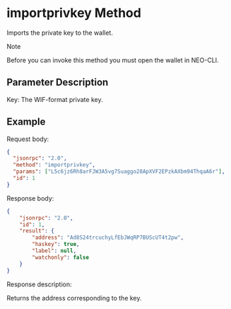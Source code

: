 # importprivkey Method

Imports the private key to the wallet.

> [!Note] 
>
> Before you can invoke this method you must open the wallet in NEO-CLI.

## Parameter Description

Key: The WIF-format private key.

## Example

Request body:

```json
{
  "jsonrpc": "2.0",
  "method": "importprivkey",
  "params": ["L5c6jz6Rh8arFJW3A5vg7Suaggo28ApXVF2EPzkAXbm94ThqaA6r"],
  "id": 1
}
```

Response body:

```json
{
    "jsonrpc": "2.0",
    "id": 1,
    "result": {
        "address": "Ad8S24trcuchyLfEbJWqRP7BUScUT4t2pw",
        "haskey": true,
        "label": null,
        "watchonly": false
    }
}
```

Response description:

Returns the address corresponding to the key.


